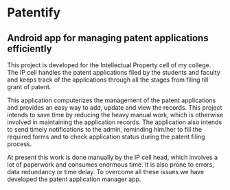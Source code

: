 # Patentify
## Android app for managing patent applications efficiently 

This project is developed for the Intellectual Property cell of my college. The IP cell handles the patent applications filed by the students and faculty and keeps track of the applications through all the stages from filing till grant of patent. 

This application computerizes the management of the patent applications and provides an easy way to add, update and view the records. This project intends to save time by reducing the heavy manual work, which is otherwise involved in maintaining the application records. The application also intends to send timely notifications to the admin, reminding him/her to fill the required forms and to check application status during the patent filing process.

At present this work is done manually by the IP cell head, which involves a lot of paperwork and consumes enormous time. It is also prone to errors, data redundancy or time delay. To overcome all these issues we have developed the patent application manager app.

